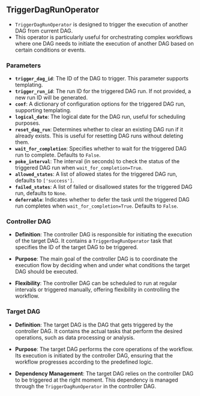 ## TriggerDagRunOperator 

- `TriggerDagRunOperator` is designed to trigger the execution of another DAG from current DAG. 
- This operator is particularly useful for orchestrating complex workflows where one DAG needs to initiate the execution of another DAG based on certain conditions or events.

### Parameters

- **`trigger_dag_id`**: The ID of the DAG to trigger. This parameter supports templating.
- **`trigger_run_id`**: The run ID for the triggered DAG run. If not provided, a new run ID will be generated.
- **`conf`**: A dictionary of configuration options for the triggered DAG run, supporting templating.
- **`logical_date`**: The logical date for the DAG run, useful for scheduling purposes.
- **`reset_dag_run`**: Determines whether to clear an existing DAG run if it already exists. This is useful for resetting DAG runs without deleting them.
- **`wait_for_completion`**: Specifies whether to wait for the triggered DAG run to complete. Defaults to `False`.
- **`poke_interval`**: The interval (in seconds) to check the status of the triggered DAG run when `wait_for_completion=True`.
- **`allowed_states`**: A list of allowed states for the triggered DAG run, defaults to `['success']`.
- **`failed_states`**: A list of failed or disallowed states for the triggered DAG run, defaults to `None`.
- **`deferrable`**: Indicates whether to defer the task until the triggered DAG run completes when `wait_for_completion=True`. Defaults to `False`.


### Controller DAG

- **Definition**: The controller DAG is responsible for initiating the execution of the target DAG. It contains a `TriggerDagRunOperator` task that specifies the ID of the target DAG to be triggered.

- **Purpose**: The main goal of the controller DAG is to coordinate the execution flow by deciding when and under what conditions the target DAG should be executed.

- **Flexibility**: The controller DAG can be scheduled to run at regular intervals or triggered manually, offering flexibility in controlling the workflow.

### Target DAG

- **Definition**: The target DAG is the DAG that gets triggered by the controller DAG. It contains the actual tasks that perform the desired operations, such as data processing or analysis.

- **Purpose**: The target DAG performs the core operations of the workflow. Its execution is initiated by the controller DAG, ensuring that the workflow progresses according to the predefined logic.

- **Dependency Management**: The target DAG relies on the controller DAG to be triggered at the right moment. This dependency is managed through the `TriggerDagRunOperator` in the controller DAG.
